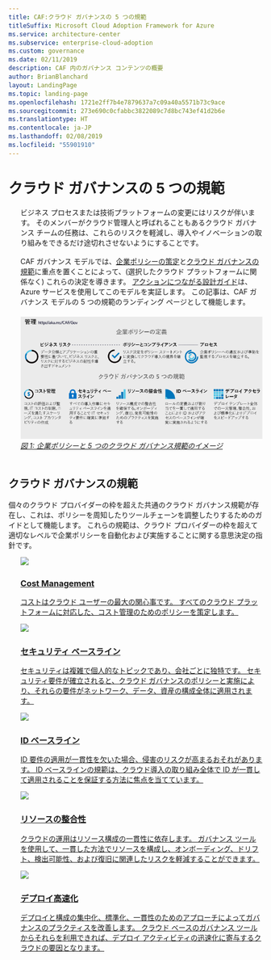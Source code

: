 ```yaml
---
title: CAF:クラウド ガバナンスの 5 つの規範
titleSuffix: Microsoft Cloud Adoption Framework for Azure
ms.service: architecture-center
ms.subservice: enterprise-cloud-adoption
ms.custom: governance
ms.date: 02/11/2019
description: CAF 内のガバナンス コンテンツの概要
author: BrianBlanchard
layout: LandingPage
ms.topic: landing-page
ms.openlocfilehash: 1721e2ff7b4e7879637a7c09a40a5571b73c9ace
ms.sourcegitcommit: 273e690c0cfabbc3822089c7d8bc743ef41d2b6e
ms.translationtype: HT
ms.contentlocale: ja-JP
ms.lasthandoff: 02/08/2019
ms.locfileid: "55901910"
---
```

# <a name="the-five-disciplines-of-cloud-governance"></a>クラウド ガバナンスの 5 つの規範

<!-- markdownlint-disable MD033 -->

<ul class="panelContent cardsI">
<li style="display: flex; flex-direction: column;">
    <div class="cardSize">
        <div class="cardPadding" style="padding-bottom:10px;">
            <div class="card" style="padding-bottom:10px;">
                <div class="cardText" style="padding-left:0px;">
ビジネス プロセスまたは技術プラットフォームの変更にはリスクが伴います。 そのメンバーがクラウド管理人と呼ばれることもあるクラウド ガバナンス チームの任務は、これらのリスクを軽減し、導入やイノベーションの取り組みをできるだけ途切れさせないようにすることです。<br/><br/>CAF ガバナンス モデルでは、<a href="#corporate-policy">企業ポリシーの策定</a>と<a href="#disciplines-of-cloud-governance">クラウド ガバナンスの規範</a>に重点を置くことによって、(選択したクラウド プラットフォームに関係なく) これらの決定を導きます。 <a href="#actionable-journeys">アクションにつながる設計ガイド</a>は、Azure サービスを使用してこのモデルを実証します。 この記事は、CAF ガバナンス モデルの 5 つの規範のランディング ページとして機能します。
                </div>
            </div>
        </div>
    </div>
</li>
<li style="display: flex; flex-direction: column;">
    <a href="../_images/operational-transformation-govern-highres.png" style="display: flex; flex-direction: column; flex: 1 0 auto;">
        <div class="cardSize">
            <div class="cardPadding" style="padding-bottom:10px;">
                <div class="card" style="padding-bottom:10px;">
                    <div class="cardText" style="padding-left:0px;">
<img src="../_images/operational-transformation-govern-highres.png" alt="Diagram of the CAF governance model: Corporate policy and governance disciplines">
<br>
<i>図 1: 企業ポリシーと 5 つのクラウド ガバナンス規範のイメージ</i>
                    </div>
                </div>
            </div>
        </div>
    </a>
</li>
</ul>

<!-- markdownlint-enable MD033 -->

## <a name="disciplines-of-cloud-governance"></a>クラウド ガバナンスの規範

個々のクラウド プロバイダーの枠を超えた共通のクラウド ガバナンス規範が存在し、これは、ポリシーを周知したりツールチェーンを調整したりするためのガイドとして機能します。 これらの規範は、クラウド プロバイダーの枠を超えて適切なレベルで企業ポリシーを自動化および実施することに関する意思決定の指針です。

<!-- markdownlint-disable MD033 -->

<ul class="panelContent cardsA">
<li style="display: flex; flex-direction: column;">
    <a href="./cost-management/overview.md" style="display: flex; flex-direction: column; flex: 1 0 auto;">
        <div class="cardSize" style="flex: 1 0 auto; display: flex;">
            <div class="cardPadding" style="display: flex;">
                <div class="card">
                    <div class="cardImageOuter">
                        <div class="cardImage">
                            <img src="../_images/governance/cost-management.png" class="x-hidden-focus"/>
                        </div>
                    </div>
                    <div class="cardText">
                        <h3>Cost Management</h3>
                        <p>コストはクラウド ユーザーの最大の関心事です。 すべてのクラウド プラットフォームに対応した、コスト管理のためのポリシーを策定します。</p>
                    </div>
                </div>
            </div>
        </div>
    </a>
</li>
<li style="display: flex; flex-direction: column;">
    <a href="./security-baseline/overview.md" style="display: flex; flex-direction: column; flex: 1 0 auto;">
        <div class="cardSize" style="flex: 1 0 auto; display: flex;">
            <div class="cardPadding" style="display: flex;">
                <div class="card">
                    <div class="cardImageOuter">
                        <div class="cardImage">
                            <img src="../_images/governance/security-baseline.png" class="x-hidden-focus"/>
                        </div>
                    </div>
                    <div class="cardText">
                        <h3>セキュリティ ベースライン</h3>
                        <p>セキュリティは複雑で個人的なトピックであり、会社ごとに独特です。 セキュリティ要件が確立されると、クラウド ガバナンスのポリシーと実施により、それらの要件がネットワーク、データ、資産の構成全体に適用されます。</p>
                    </div>
                </div>
            </div>
        </div>
    </a>
</li>
<li style="display: flex; flex-direction: column;">
    <a href="./identity-baseline/overview.md" style="display: flex; flex-direction: column; flex: 1 0 auto;">
        <div class="cardSize" style="flex: 1 0 auto; display: flex;">
            <div class="cardPadding" style="display: flex;">
                <div class="card">
                    <div class="cardImageOuter">
                        <div class="cardImage">
                            <img src="../_images/governance/identity-baseline.png" class="x-hidden-focus"/>
                        </div>
                    </div>
                    <div class="cardText">
                        <h3>ID ベースライン</h3>
                        <p>ID 要件の適用が一貫性を欠いた場合、侵害のリスクが高まるおそれがあります。 ID ベースラインの規範は、クラウド導入の取り組み全体で ID が一貫して適用されることを保証する方法に焦点を当てています。</p>
                    </div>
                </div>
            </div>
        </div>
    </a>
</li>
<li style="display: flex; flex-direction: column;">
    <a href="./resource-consistency/overview.md" style="display: flex; flex-direction: column; flex: 1 0 auto;">
        <div class="cardSize" style="flex: 1 0 auto; display: flex;">
            <div class="cardPadding" style="display: flex;">
                <div class="card">
                    <div class="cardImageOuter">
                        <div class="cardImage">
                            <img src="../_images/governance/resource-consistency.png" class="x-hidden-focus"/>
                        </div>
                    </div>
                    <div class="cardText">
                        <h3>リソースの整合性</h3>
                        <p>クラウドの運用はリソース構成の一貫性に依存します。 ガバナンス ツールを使用して、一貫した方法でリソースを構成し、オンボーディング、ドリフト、検出可能性、および復旧に関連したリスクを軽減することができます。</p>
                    </div>
                </div>
            </div>
        </div>
    </a>
</li>
<li style="display: flex; flex-direction: column;">
    <a href="./deployment-acceleration/overview.md" style="display: flex; flex-direction: column; flex: 1 0 auto;">
        <div class="cardSize" style="flex: 1 0 auto; display: flex;">
            <div class="cardPadding" style="display: flex;">
                <div class="card">
                    <div class="cardImageOuter">
                        <div class="cardImage">
                            <img src="../_images/governance/deployment-acceleration.png" class="x-hidden-focus"/>
                        </div>
                    </div>
                    <div class="cardText">
                        <h3>デプロイ高速化</h3>
                        <p>デプロイと構成の集中化、標準化、一貫性のためのアプローチによってガバナンスのプラクティスを改善します。 クラウド ベースのガバナンス ツールからそれらを利用できれば、デプロイ アクティビティの迅速化に寄与するクラウドの要因となります。</p>
                    </div>
                </div>
            </div>
        </div>
    </a>
</li>
</ul>

<!-- markdownlint-enable MD033 -->
